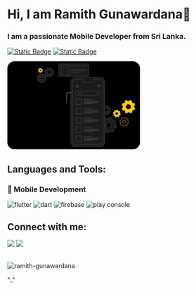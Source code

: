 # Hi, I am Ramith Gunawardana👋

<h3>I am a passionate Mobile Developer from Sri Lanka.</h3>

<a href="https://github.com/Ramith-Gunawardana?tab=repositories" target="_self"> <img alt="Static Badge" src="https://img.shields.io/badge/-All%20Repos-2962FF?style=flat&color=0e75b6"></a>
<a href="https://ramith-gunawardana.github.io" target="_blank"> <img alt="Static Badge" src="https://img.shields.io/badge/-Website-2962FF?style=flat&color=916600"></a>

<p align="left"><img src="src/mobile.gif" height="200" style="border-radius: 16px;"></p>

## Languages and Tools:
### 📱 Mobile Development
<div align="left">
  <img src="https://go-skill-icons.vercel.app/api/icons?i=flutter&theme=dark" alt="flutter" />
  <img src="https://go-skill-icons.vercel.app/api/icons?i=dart&theme=dark" alt="dart" />
  <img src="https://go-skill-icons.vercel.app/api/icons?i=firebase&theme=dark" alt="firebase" />
  <img src="https://go-skill-icons.vercel.app/api/icons?i=googleplayconsole&theme=dark" alt="play console" />
</div>



## Connect with me:
<div align="left">
  <a href="https://www.linkedin.com/in/ramith-gunawardana" target="_blank"   style="text-decoration: none; color: #4493f800;">
    <img
      src="https://go-skill-icons.vercel.app/api/icons?i=linkedin"
    />
  </a>
  <a href="https://stackoverflow.com/users/22379589" target="_blank" style="text-decoration: none; color: transparent;">
    <img
      src="https://go-skill-icons.vercel.app/api/icons?i=stackoverflow"
    />
  </a>
</div>
<br>
<p align="left"> <img src="https://komarev.com/ghpvc/?username=ramith-gunawardana&label=Profile%20views&color=0e75b6&style=flat" alt="ramith-gunawardana" /> </p>

^_^
